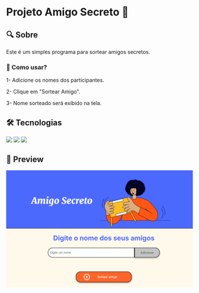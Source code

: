 <h1> Projeto Amigo Secreto 🎁</h1>

<h2>🔍 Sobre</h2>
<p>Este é um simples programa para sortear amigos secretos.</p>

<h3>📌 Como usar?</h3>
<p>1- Adicione os nomes dos participantes.</p>
<p>2- Clique em "Sortear Amigo".</p>
<p>3- Nome sorteado será exibido na tela.</p>

## 🛠️ Tecnologias
<div>
  <img src="https://img.shields.io/badge/HTML-239120?style=for-the-badge&logo=html5&logoColor=white">
  <img src="https://img.shields.io/badge/CSS-239120?&style=for-the-badge&logo=css3&logoColor=white">
  <img src="https://img.shields.io/badge/JavaScript-F7DF1E?style=for-the-badge&logo=javascript&logoColor=black">
</div>

## 📸 Preview
![jogo-do-amigo-secreto](preview.png)
